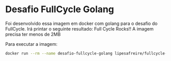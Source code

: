 # Desafio FullCycle Golang

Foi desenvolvido essa imagem em docker com golang para o desafio do FullCycle.
Irá printar o seguinte resultado: Full Cycle Rocks!!
A imagem precisa ter menos de 2MB

Para executar a imagem:
```sh
docker run --rm --name desafio-fullcycle-golang lipesafreire/fullcycle-docker-go
```